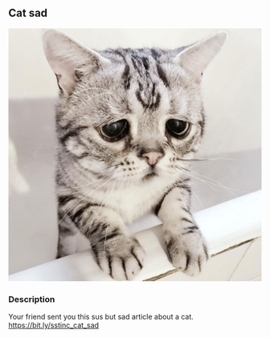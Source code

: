 ## Cat sad

<img src="sadCat.jpg">

### Description
Your friend sent you this sus but sad article about a cat.
https://bit.ly/sstinc_cat_sad
